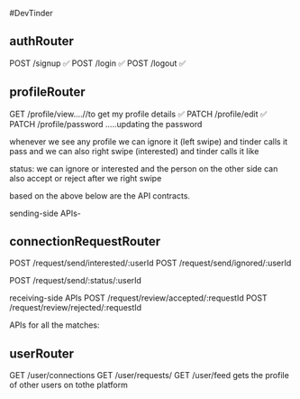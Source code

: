 #DevTinder 

## authRouter
POST /signup ✅
POST /login ✅
POST /logout ✅

## profileRouter
GET /profile/view....//to get my profile details ✅
PATCH /profile/edit ✅
PATCH /profile/password .....updating the password

whenever we see any profile we can ignore it (left swipe) and tinder calls it pass and we can also right swipe (interested) and tinder calls it like

status: we can ignore or interested and the person on the other side can also accept or reject after we right swipe

based on the above below are the API contracts.

sending-side APIs-

## connectionRequestRouter

POST /request/send/interested/:userId
POST /request/send/ignored/:userId

POST /request/send/:status/:userId

receiving-side APIs
POST /request/review/accepted/:requestId
POST /request/review/rejected/:requestId

APIs for all the matches:

## userRouter
GET /user/connections
GET /user/requests/
GET /user/feed gets the profile of other users on tothe platform